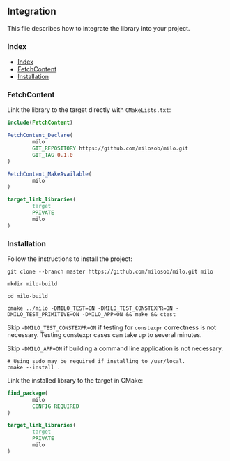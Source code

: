 ## Integration

This file describes how to integrate the library into your project.

### Index

- [Index](#index)
- [FetchContent](#fetchcontent)
- [Installation](#installation)

### FetchContent

Link the library to the target directly with `CMakeLists.txt`:

```cmake
include(FetchContent)

FetchContent_Declare(
        milo
        GIT_REPOSITORY https://github.com/milosob/milo.git
        GIT_TAG 0.1.0
)

FetchContent_MakeAvailable(
        milo
)

target_link_libraries(
        target
        PRIVATE
        milo
)
```

### Installation

Follow the instructions to install the project:

```shell
git clone --branch master https://github.com/milosob/milo.git milo
```

```shell
mkdir milo-build
```

```shell
cd milo-build
```

```shell
cmake ../milo -DMILO_TEST=ON -DMILO_TEST_CONSTEXPR=ON -DMILO_TEST_PRIMITIVE=ON -DMILO_APP=ON && make && ctest
```

Skip `-DMILO_TEST_CONSTEXPR=ON` if testing for `constexpr` correctness is not necessary.
Testing constexpr cases can take up to several minutes.

Skip `-DMILO_APP=ON` if building a command line application is not necessary.

```shell
# Using sudo may be required if installing to /usr/local.
cmake --install .
```

Link the installed library to the target in CMake:

```cmake
find_package(
        milo
        CONFIG REQUIRED
)

target_link_libraries(
        target
        PRIVATE
        milo
)
```
